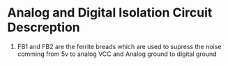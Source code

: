 # Analog and Digital Isolation Circuit Descreption

1. FB1 and FB2 are the ferrite breads which are used to supress the noise comming from 5v to analog VCC and Analog ground to digital ground
